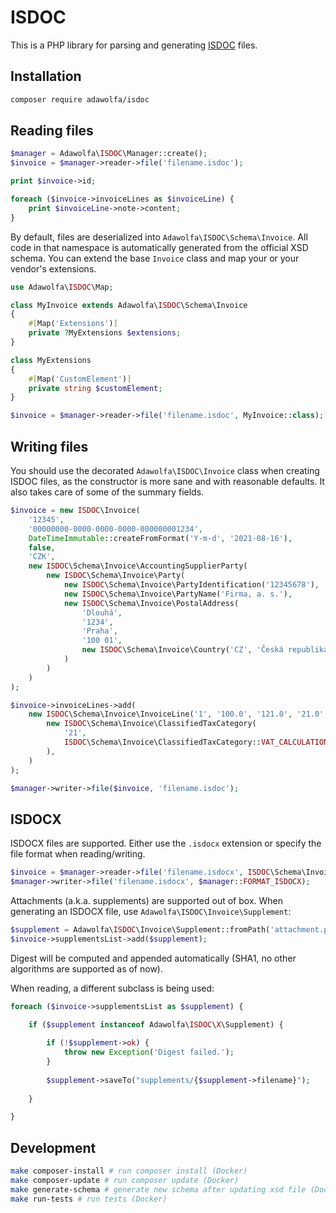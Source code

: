 # ISDOC

This is a PHP library for parsing and generating [ISDOC](http://www.isdoc.cz/) files.

## Installation

~~~bash
composer require adawolfa/isdoc
~~~

## Reading files

~~~php
$manager = Adawolfa\ISDOC\Manager::create();
$invoice = $manager->reader->file('filename.isdoc');

print $invoice->id;

foreach ($invoice->invoiceLines as $invoiceLine) {
    print $invoiceLine->note->content;
}
~~~

By default, files are deserialized into `Adawolfa\ISDOC\Schema\Invoice`. All code in that namespace is automatically generated from the official XSD schema. You can extend the base `Invoice` class and map your or your vendor's extensions.

~~~php
use Adawolfa\ISDOC\Map;

class MyInvoice extends Adawolfa\ISDOC\Schema\Invoice
{
    #[Map('Extensions')]
    private ?MyExtensions $extensions;
}

class MyExtensions
{
    #[Map('CustomElement')]
    private string $customElement;
}

$invoice = $manager->reader->file('filename.isdoc', MyInvoice::class);
~~~

## Writing files

You should use the decorated `Adawolfa\ISDOC\Invoice` class when creating ISDOC files, as the constructor is more sane and with reasonable defaults. It also takes care of some of the summary fields.

~~~php
$invoice = new ISDOC\Invoice(
    '12345',
    '00000000-0000-0000-0000-000000001234',
    DateTimeImmutable::createFromFormat('Y-m-d', '2021-08-16'),
    false,
    'CZK',
    new ISDOC\Schema\Invoice\AccountingSupplierParty(
        new ISDOC\Schema\Invoice\Party(
            new ISDOC\Schema\Invoice\PartyIdentification('12345678'),
            new ISDOC\Schema\Invoice\PartyName('Firma, a. s.'),
            new ISDOC\Schema\Invoice\PostalAddress(
                'Dlouhá',
                '1234',
                'Praha',
                '100 01',
                new ISDOC\Schema\Invoice\Country('CZ', 'Česká republika')
            )
        )
    )
);

$invoice->invoiceLines->add(
    new ISDOC\Schema\Invoice\InvoiceLine('1', '100.0', '121.0', '21.0', '100.0', '121.0',
        new ISDOC\Schema\Invoice\ClassifiedTaxCategory(
            '21',
            ISDOC\Schema\Invoice\ClassifiedTaxCategory::VAT_CALCULATION_METHOD_FROM_THE_TOP,
        ),
    )
);

$manager->writer->file($invoice, 'filename.isdoc');
~~~

## ISDOCX

ISDOCX files are supported. Either use the `.isdocx` extension or specify the file format when reading/writing.

~~~php
$invoice = $manager->reader->file('filename.isdocx', ISDOC\Schema\Invoice::class, $manager::FORMAT_ISDOCX);
$manager->writer->file('filename.isdocx', $manager::FORMAT_ISDOCX);
~~~

Attachments (a.k.a. supplements) are supported out of box. When generating an ISDOCX file, use `Adawolfa\ISDOC\Invoice\Supplement`:

~~~php
$supplement = Adawolfa\ISDOC\Invoice\Supplement::fromPath('attachment.pdf');
$invoice->supplementsList->add($supplement);
~~~

Digest will be computed and appended automatically (SHA1, no other algorithms are supported as of now).

When reading, a different subclass is being used:

~~~php
foreach ($invoice->supplementsList as $supplement) {

    if ($supplement instanceof Adawolfa\ISDOC\X\Supplement) {
        
        if (!$supplement->ok) {
            throw new Exception('Digest failed.');
        }
        
        $supplement->saveTo("supplements/{$supplement->filename}");
        
    }

}
~~~

## Development

~~~bash
make composer-install # run composer install (Docker)
make composer-update # run composer update (Docker)
make generate-schema # generate new schema after updating xsd file (Docker)
make run-tests # run tests (Docker)
~~~
